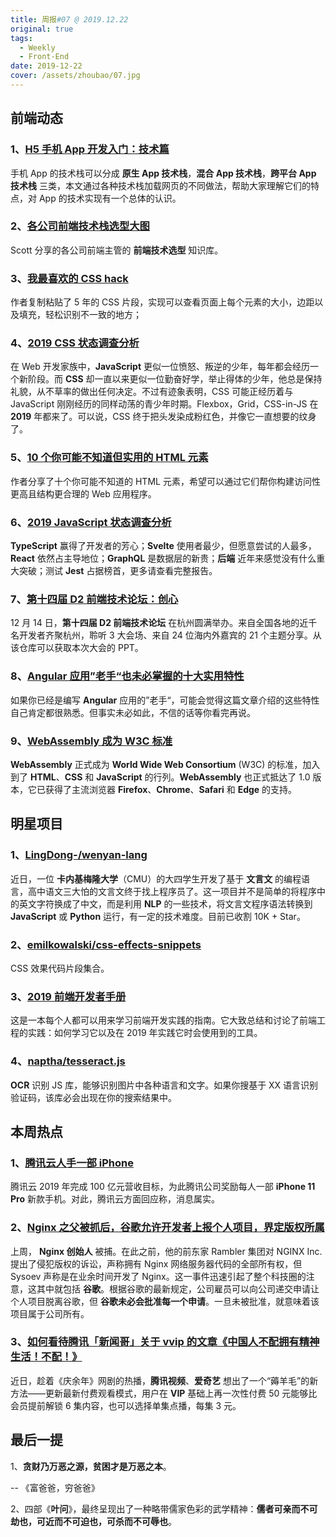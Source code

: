 ```yaml
---
title: 周报#07 @ 2019.12.22
original: true
tags:
  - Weekly
  - Front-End
date: 2019-12-22
cover: /assets/zhoubao/07.jpg
---
```


## 前端动态

### 1、[H5 手机 App 开发入门：技术篇](http://www.ruanyifeng.com/blog/2019/12/mobile-app-technology-stack.html)

手机 App 的技术栈可以分成 **原生 App 技术栈**，**混合 App 技术栈**，**跨平台 App 技术栈** 三类，本文通过各种技术栈加载网页的不同做法，帮助大家理解它们的特点，对 App 的技术实现有一个总体的认识。

### 2、[各公司前端技术栈选型大图](https://www.yuque.com/5000tl/stack/team)

Scott 分享的各公司前端主管的 **前端技术选型** 知识库。

### 3、[我最喜欢的 CSS hack](https://dev.to/gajus/my-favorite-css-hack-32g3)

作者复制粘贴了 5 年的 CSS 片段，实现可以查看页面上每个元素的大小，边距以及填充，轻松识别不一致的地方；

### 4、[2019 CSS 状态调查分析](https://2019.stateofcss.com/)

在 Web 开发家族中，**JavaScript** 更似一位愤怒、叛逆的少年，每年都会经历一个新阶段。而 **CSS** 却一直以来更似一位勤奋好学，举止得体的少年，他总是保持礼貌，从不草率的做出任何决定。不过有迹象表明，CSS 可能正经历着与 JavaScript 刚刚经历的同样动荡的青少年时期。Flexbox，Grid，CSS-in-JS 在 **2019** 年都来了。可以说，CSS 终于把头发染成粉红色，并像它一直想要的纹身了。

### 5、[10 个你可能不知道但实用的 HTML 元素](https://dev.to/emmawedekind/10-html-element-you-didnt-know-you-needed-3jo4)

作者分享了十个你可能不知道的 HTML 元素，希望可以通过它们帮你构建访问性更高且结构更合理的 Web 应用程序。

### 6、[2019 JavaScript 状态调查分析](https://2019.stateofjs.com/)

**TypeScript** 赢得了开发者的芳心；**Svelte** 使用者最少，但愿意尝试的人最多，**React** 依然占主导地位；**GraphQL** 是数据层的新贵；**后端** 近年来感觉没有什么重大突破；测试 **Jest** 占据榜首，更多请查看完整报告。

### 7、[第十四届 D2 前端技术论坛：创心](https://github.com/d2forum/14th)

12 月 14 日，**第十四届 D2 前端技术论坛** 在杭州圆满举办。来自全国各地的近千名开发者齐聚杭州，聆听 3 大会场、来自 24 位海内外嘉宾的 21 个主题分享。从该仓库可以获取本次大会的 PPT。

### 8、[Angular 应用”老手“也未必掌握的十大实用特性](https://www.infoq.cn/article/psaW3g989IC17RxCfkww)

如果你已经是编写 **Angular** 应用的”老手“，可能会觉得这篇文章介绍的这些特性自己肯定都很熟悉。但事实未必如此，不信的话等你看完再说。

### 9、[WebAssembly 成为 W3C 标准](https://www.w3.org/2019/12/pressrelease-wasm-rec.html.zh)

**WebAssembly** 正式成为 **World Wide Web Consortium** (W3C) 的标准，加入到了 **HTML**、**CSS** 和 **JavaScript** 的行列。**WebAssembly** 也正式抵达了 1.0 版本，它已获得了主流浏览器 **Firefox**、**Chrome**、**Safari** 和 **Edge** 的支持。

## 明星项目

### 1、[LingDong-/wenyan-lang](https://github.com/LingDong-/wenyan-lang)

近日，一位 **卡内基梅隆大学**（CMU）的大四学生开发了基于 **文言文** 的编程语言，高中语文三大怕的文言文终于找上程序员了。这一项目并不是简单的将程序中的英文字符换成了中文，而是利用 **NLP** 的一些技术，将文言文程序语法转换到 **JavaScript** 或 **Python** 运行，有一定的技术难度。目前已收割 10K + Star。

### 2、[emilkowalski/css-effects-snippets](https://github.com/emilkowalski/css-effects-snippets)

CSS 效果代码片段集合。

### 3、[2019 前端开发者手册](https://www.yuque.com/ysfe/ykx/fedhb)

这是一本每个人都可以用来学习前端开发实践的指南。它大致总结和讨论了前端工程的实践：如何学习它以及在 2019 年实践它时会使用到的工具。

### 4、[naptha/tesseract.js](https://tesseract.projectnaptha.com/)

**OCR** 识别 JS 库，能够识别图片中各种语言和文字。如果你搜基于 XX 语言识别验证码，该库必会出现在你的搜索结果中。

## 本周热点

### 1、[腾讯云人手一部 iPhone](https://tech.sina.com.cn/i/2019-12-19/doc-iihnzahi8600510.shtml)

腾讯云 2019 年完成 100 亿元营收目标，为此腾讯公司奖励每人一部 **iPhone 11 Pro** 新款手机。对此，腾讯云方面回应称，消息属实。

### 2、[Nginx 之父被抓后，谷歌允许开发者上报个人项目，界定版权所属](https://www.infoq.cn/article/9hqxK6TGEfjBayEH24OZ)

上周， **Nginx 创始人** 被捕。在此之前，他的前东家 Rambler 集团对 NGINX Inc. 提出了侵犯版权的诉讼，声称拥有 Nginx 网络服务器代码的全部所有权，但 Sysoev 声称是在业余时间开发了 Nginx。这一事件迅速引起了整个科技圈的注意，这其中就包括 **谷歌**。根据谷歌的最新规定，公司雇员可以向公司递交申请让个人项目脱离谷歌，但 **谷歌未必会批准每一个申请**。一旦未被批准，就意味着该项目属于公司所有。

### 3、[如何看待腾讯「新闻哥」关于 vvip 的文章《中国人不配拥有精神生活！不配！》](https://www.zhihu.com/question/361903076/answer/945493978)

近日，趁着《庆余年》网剧的热播，**腾讯视频**、**爱奇艺** 想出了一个“薅羊毛”的新方法——更新最新付费观看模式，用户在 **VIP** 基础上再一次性付费 50 元能够比会员提前解锁 6 集内容，也可以选择单集点播，每集 3 元。

## 最后一提

1、**贪财乃万恶之源，贫困才是万恶之本**。

-- 《富爸爸，穷爸爸》

2、四部《**叶问**》，最终呈现出了一种略带儒家色彩的武学精神：**儒者可亲而不可劫也，可近而不可迫也，可杀而不可辱也**。
